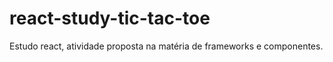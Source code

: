 # react-study-tic-tac-toe
Estudo react, atividade proposta na matéria de frameworks e componentes.  
